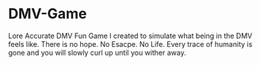 # DMV-Game
Lore Accurate DMV
Fun Game I created to simulate what being in the DMV feels like.
There is no hope.
No Esacpe.
No Life.
Every trace of humanity is gone and you will slowly curl up until you wither away.
